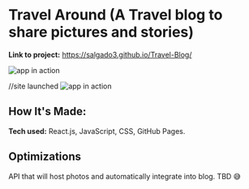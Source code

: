 # Travel Around (A Travel blog to share pictures and stories) 



**Link to project:** https://salgado3.github.io/Travel-Blog/



![app in action](./src/images/travelBlog.gif)



//site launched
![app in action](./src/images/travelAlongReact.gif)


## How It's Made:

**Tech used:** React.js, JavaScript, CSS, GitHub Pages. 


## Optimizations

API that will host photos and automatically integrate into blog. TBD :sweat_smile:
